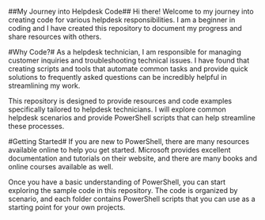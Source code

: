 ##My Journey into Helpdesk Code##
Hi there! Welcome to my journey into creating code for various helpdesk responsibilities. I am a beginner in coding and I have created this repository to document my progress and share resources with others.

#Why Code?#
As a helpdesk technician, I am responsible for managing customer inquiries and troubleshooting technical issues. I have found that creating scripts and tools that automate common tasks and provide quick solutions to frequently asked questions can be incredibly helpful in streamlining my work.

This repository is designed to provide resources and code examples specifically tailored to helpdesk technicians. I will explore common helpdesk scenarios and provide PowerShell scripts that can help streamline these processes.

#Getting Started#
If you are new to PowerShell, there are many resources available online to help you get started. Microsoft provides excellent documentation and tutorials on their website, and there are many books and online courses available as well.

Once you have a basic understanding of PowerShell, you can start exploring the sample code in this repository. The code is organized by scenario, and each folder contains PowerShell scripts that you can use as a starting point for your own projects.
